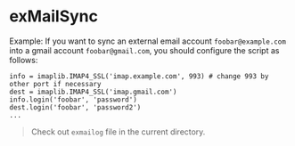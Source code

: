 exMailSync
============

Example:
If you want to sync an external email account `foobar@example.com` into a gmail account `foobar@gmail.com`, you should configure the script as follows:

    info = imaplib.IMAP4_SSL('imap.example.com', 993) # change 993 by other port if necessary
    dest = imaplib.IMAP4_SSL('imap.gmail.com')
    info.login('foobar', 'password')
    dest.login('foobar', 'password2')
    ...

> Check out `exmailog` file in the current directory.

